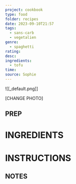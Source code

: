 ```yaml
---
project: cookbook
type: food
folder: recipes
date: 2023-09-10T21:57
tags:
  - sans-carb
  - vegetalien
genre:
  - spaghetti
rating: 
desc: 
ingredients:
  - tofu
time: 
source: Sophie
---
```


![[_default.png]]

[CHANGE PHOTO]

## PREP



# INGREDIENTS


# INSTRUCTIONS


## NOTES

